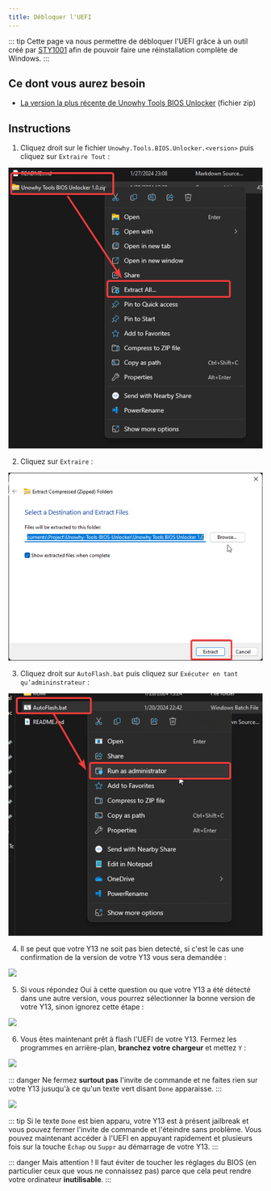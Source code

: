 ```yaml
---
title: Débloquer l'UEFI
---
```


::: tip
Cette page va nous permettre de débloquer l'UEFI grâce à un outil créé par [STY1001](https://github.com/sty1001) afin de pouvoir faire une réinstallation complète de Windows.
:::

## Ce dont vous aurez besoin

- [La version la plus récente de Unowhy Tools BIOS Unlocker](https://github.com/STY1001/Unowhy-Tools-BIOS-Unlocker/releases/latest) (fichier zip)

## Instructions

1. Cliquez droit sur le fichier `Unowhy.Tools.BIOS.Unlocker.<version>` puis cliquez sur `Extraire Tout` :

![](/assets/images/unlock-uefi/extract.png)

2. Cliquez sur `Extraire` :

![](/assets/images/unlock-uefi/extract2.png)

3. Cliquez droit sur `AutoFlash.bat` puis cliquez sur `Exécuter en tant qu’admininstrateur` :

![](/assets/images/unlock-uefi/run_as_admin.png)

4. Il se peut que votre Y13 ne soit pas bien detecté, si c'est le cas une confirmation de la version de votre Y13 vous sera demandée :

![](/assets/images/unlock-uefi/unsure.png)

5. Si vous répondez Oui à cette question ou que votre Y13 a été détecté dans une autre version, vous pourrez sélectionner la bonne version de votre Y13, sinon ignorez cette étape :

![](/assets/images/unlock-uefi/version-selection.png)

6. Vous êtes maintenant prêt à flash l'UEFI de votre Y13. Fermez les programmes en arrière-plan, **branchez votre chargeur** et mettez `Y` :

![](/assets/images/unlock-uefi/ready.png)

::: danger
Ne fermez **surtout pas** l'invite de commande et ne faites rien sur votre Y13 jusuqu'à ce qu'un texte vert disant `Done` apparaisse.
:::

![](/assets/images/unlock-uefi/done.png)

::: tip
Si le texte `Done` est bien apparu, votre Y13 est à présent jailbreak et vous pouvez fermer l'invite de commande et l'éteindre sans problème. Vous pouvez maintenant accéder à l'UEFI en appuyant rapidement et plusieurs fois sur la touche `Échap` ou `Suppr` au démarrage de votre Y13.
:::

::: danger
Mais attention ! Il faut éviter de toucher les réglages du BIOS (en particulier ceux que vous ne connaissez pas) parce que cela peut rendre votre ordinateur **inutilisable**.
:::